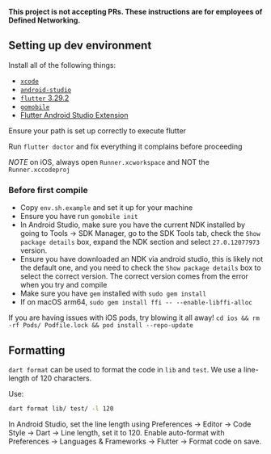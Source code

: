 **This project is not accepting PRs.  These instructions are for employees of Defined Networking.**

## Setting up dev environment

Install all of the following things:

- [`xcode`](https://apps.apple.com/us/app/xcode/)
- [`android-studio`](https://developer.android.com/studio)
- [`flutter` 3.29.2](https://docs.flutter.dev/get-started/install)
- [`gomobile`](https://pkg.go.dev/golang.org/x/mobile/cmd/gomobile)
- [Flutter Android Studio Extension](https://docs.flutter.dev/get-started/editor?tab=androidstudio)

Ensure your path is set up correctly to execute flutter

Run `flutter doctor` and fix everything it complains before proceeding

*NOTE* on iOS, always open `Runner.xcworkspace` and NOT the `Runner.xccodeproj`

### Before first compile

- Copy `env.sh.example` and set it up for your machine
- Ensure you have run `gomobile init`
- In Android Studio, make sure you have the current NDK installed by going to Tools → SDK Manager, go to the SDK Tools tab, check the `Show package details` box, expand the NDK section and select `27.0.12077973` version.
- Ensure you have downloaded an NDK via android studio, this is likely not the default one, and you need to check the
  `Show package details` box to select the correct version. The correct version comes from the error when you try and compile
- Make sure you have `gem` installed with `sudo gem install`
- If on macOS arm64, `sudo gem install ffi -- --enable-libffi-alloc`

If you are having issues with iOS pods, try blowing it all away! `cd ios && rm -rf Pods/ Podfile.lock && pod install --repo-update`

## Formatting

`dart format` can be used to format the code in `lib` and `test`.  We use a line-length of 120 characters.

Use:
```sh
dart format lib/ test/ -l 120
```

In Android Studio, set the line length using Preferences → Editor → Code Style → Dart → Line length, set it to 120.  Enable auto-format with Preferences → Languages & Frameworks → Flutter → Format code on save.

